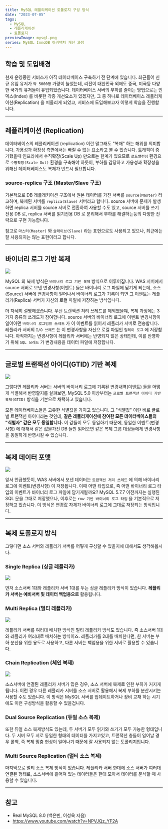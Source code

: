```yaml
---
title: MySQL 레플리케이션 토폴로지 구성 방식
date: "2023-07-05"
tags:
  - MySQL
  - 레플리케이션
  - 토폴로지
previewImage: mysql.png
series: MySQL InnoDB 아키텍처 개선 과정
---
```


## 학습 및 도입배경

현재 운영중인 서비스가 아직 데이터베이스 구축하기 전 단계에 있습니다. 최근들어 신규 유입 유저가 `약 5000명` 가량이 늘었는데, 리전이 대한민국 외에도 중국, 미국등 다양한 국가의 유저들이 유입되었습니다. 데이터베이스 서버의 부하를 줄이는 방법으로는 인덱스(Index) 를 비롯한 각종 개선요소가 있겠지만, 그 중 하나로 데이터베이스 레플리케이션(Replication) 을 떠올리게 되었고, 서비스에 도입해보고자 이렇게 학습을 진행합니다.

---

## 레플리케이션 (Replication)

데이터베이스의 레플리케이션 (replication) 이란 말그래도 "복재" 하는 해위를 의미합니다. 가용성과 확장성 측면에서는 빠질 수 없는 요소라고 볼 수 있습니다. 트래픽이 증가했을때 인프라에서 수직확장(Scale Up) 만으로는 한계가 있으므로 `로드밸런싱` 환경으로 `수평확장(Scale Out)` 환경을 구축해야 하듯이, 부하를 감당하고 가용성과 확장성을 위해선 데이터베이스도 복제가 반드시 필요합니다.

### source-replica 구조 (Master/Slave 구조)

기본적으로 DB 레플레키이션 구조에서 원본 데이터를 가진 서버를 `source(Master)` 라고하며, 복제된 서버를 `replica(Slave)` 서버라고 합니다. source 서버에 문제가 발생하면 replica 서버를 source 서버로 전환하여 사용할 수도 있고, source 서버를 쓰기전용 DB 로, replica 서버를 읽기전용 DB 로 분리해서 부하를 해결하는등의 다양한 전략으로 구현 가능합니다.

참고로 `마스터(Master)` 와 `슬래이브(Slave)` 라는 표현으로도 사용되고 있으나, 최근에는 잘 사용되지는 않는 표현이라고 합니다.

---

## 바이너리 로그 기반 복제

![](https://velog.velcdn.com/images/msung99/post/880e2a81-8869-4ad4-862c-be42aed07eba/image.png)

MySQL 의 복제 방식은 `바이너리 로그 기반 복제` 방식으로 이루어집니다. WAS 서버에서 source 서버로 보낸 변경사항(이벤트) 들은 바이너리 로그 파일에 담기게 되는데, 소스(Source) 서버에 변경사항이 일어나서 바이너리 로그가 기록이 되면 그 이벤트는 레플리카(Replica) 서버가 자신의 로컬 파일에 저장하는 방식입니다.

더 자세히 설명해겠습니다. 우선 트랜잭션 처리 쓰레드를 제외했을떄, 복제 과정에는 3가지 종류의 쓰레드가 참여합니다. source 서버의 바이너리 로그에 이벤트 변경사항이 일어아면 `바이너리 로그덤프 쓰레드` 가 이 이벤트를 읽어서 레플리카 서버로 전송합니다. 레플리카 서버의 `I/O 쓰레드` 는 이 변경사항을 자신으 로컬 파일인 `릴레이 로그` 에 저장합니다. 아직까지는 변경사항이 레플리카 서버에는 반영되지 않은 상태인데, 이를 반영하기 위해 `SQL 쓰레드` 가 변경내용을 데이터 파일에 저장합니다.

---

## 글로벌 트랜잭션 아이디(GTID) 기반 복제

![](https://velog.velcdn.com/images/msung99/post/7d2a8753-f2fd-49ab-9794-fc7516d5c01d/image.png)

그렇다면 레플리카 서버는 서버의 바이너리 로그에 기록된 변경내역(이벤트) 들을 어떻게 식별해서 반영할지를 살펴보면, MySQL 5.0 이상부터는 `글로벌 트랜잭션 아이디 기반 복제(GTID)` 방식을 기본으로 채택하고 있습니다.

모든 데이터베이스들은 고유한 식별값을 가지고 있습니다. 그 "식별값" 이란 바로 글로벌 트랜잭션 아이디라는 것인데, **같은 레플리케이션에 참여한 모든 데이터베이스들의 "식별자" 값은 모두 동일합니다.** 이 값들이 모두 동일하기 때문에, 동일한 이벤트(변경사항) 에 대해서 같은 값을가진 DB 들만 읽어오면 같은 복제 그룹 대상들에게 변경사항을 동일하게 반영시킬 수 있습니다.

---

## 복제 데이터 포맷

![](https://velog.velcdn.com/images/msung99/post/e85a7f3e-c4eb-4d22-bb22-9b9252bc59d5/image.png)

앞서 언급했듯이, WAS 서버에서 보낸 데이터는 `트랜잭션 처리 쓰레드` 에 의해 바이너리 로그에 이벤트(변경사항) 이 저장됩니다. 이때 어떤 타입으로, 즉 어떤 바이너리 로그 타입의 이벤트가 바이너리 로그 파일에 담기게될까요? MySQL 5.7.7 이전까지는 실행된 SQL 문을 그대로 저장했으나, 이후로는 `row 기반 바이너리 로그 타입` 을 기본적으로 저장하고 있습니다. 이 방식은 변경값 자체가 바이너리 로그에 그대로 저장되는 방식입니다.

---

## 복제 토폴로지 방식

그렇다면 소스 서버와 레플리카 서버를 어떻게 구성할 수 있을지에 대해서도 생각해봅시다.

### Single Replica (싱글 레플리카)

![](https://velog.velcdn.com/images/msung99/post/422201c8-5f53-4cea-ab41-cd74aacd488e/image.png)

먼저 소스서버 1대와 레플리카 서버 1대를 두는 싱글 레플리카 방식이 있습니다. **레플리카 서버는 예비서버 및 데이터 백업용으로** 활용됩니다.

### Multi Replica (멀티 레플리카)

![](https://velog.velcdn.com/images/msung99/post/cfabdec1-d72e-4d30-8ce1-88d05fc2af4e/image.png)

레플리카 서버를 여러대 배치한 방식인 멀티 레플리카 방식도 있습니다. 즉 소스서버 1대와 레플리카 여러대로 배치하는 방식이죠. 레플리카를 2대를 배치한다면, 한 서버는 부하 분산을 위한 용도로 사용하고, 다른 서버는 백업용을 위한 서버로 활용할 수 있습니다.

### Chain Replication (체인 복제)

![](https://velog.velcdn.com/images/msung99/post/a8f9e5e4-d6a6-4f8d-b0af-0fc23b5d21c2/image.png)

소스서버에 연결된 레플리카 서버가 많은 경우, 소스 서버에 복제로 인한 부하가 커지게 됩니다. 이런 경우 다른 레플리카 서버를 소스 서버로 활용해서 복제 부하를 분산시키는 사용할 수도 있습니다. 이 방식은 MySQL 서버를 업데이트하거나 장비 교채 하는 시기에도 이런 구성방식을 활용할 수 있을겁니다.

### Dual Source Replication (듀얼 소스 복제)

또한 듀얼 소스 복제방식도 있는데, 두 서버가 모두 읽기와 쓰기가 모두 가능한 형태입니다. 두 서버 모두 서로 동일한 형태의 데이터를 가지고있고, 트랜잭션 충돌이 일어날 경우 롤백, 즉 복제 멈춤 현상이 일어나기 때문에 잘 사용되지 않는 토폴리지입니다.

### Multi Source Replication (멀티 소스 복제)

마지막으로 멀티 소스 복제 방식이 있습니다. 레플리카 서버 한대에 소스 서버가 여러대 연결된 형태로, 소스서버에 흩어져 있는 데이터들은 한대 모아서 데이터를 분석할 때 사용할 수 있습니다.

---

## 참고

- Real MySQL 8.0 (백은빈, 이성욱 지음)
- https://www.youtube.com/watch?v=NPVJQz_YF2A
